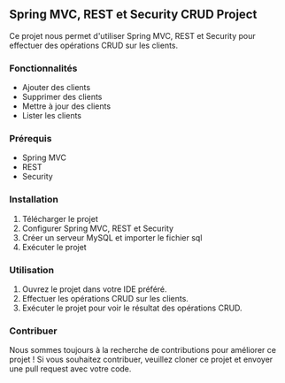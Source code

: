 ## Spring MVC, REST et Security CRUD Project
Ce projet nous permet d'utiliser Spring MVC, REST et Security pour effectuer des opérations CRUD sur les clients.

### Fonctionnalités
* Ajouter des clients
* Supprimer des clients
* Mettre à jour des clients
* Lister les clients

### Prérequis
* Spring MVC
* REST
* Security

### Installation
1. Télécharger le projet
2. Configurer Spring MVC, REST et Security
3. Créer un serveur MySQL et importer le fichier sql
4. Exécuter le projet

### Utilisation
1. Ouvrez le projet dans votre IDE préféré.
2. Effectuer les opérations CRUD sur les clients.
3. Exécuter le projet pour voir le résultat des opérations CRUD.

### Contribuer
Nous sommes toujours à la recherche de contributions pour améliorer ce projet ! Si vous souhaitez contribuer, veuillez cloner ce projet et envoyer une pull request avec votre code.

